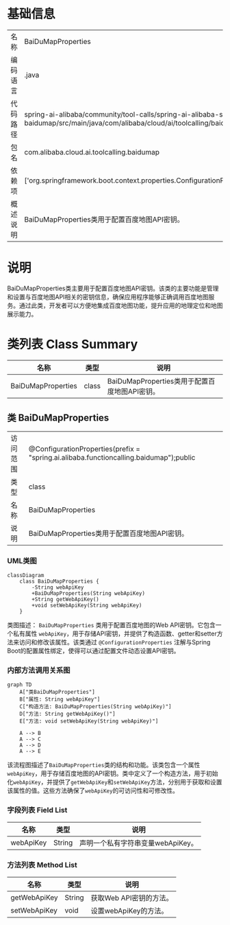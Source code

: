 # 基础信息

|      |      |
|------|------|
| 名称 | BaiDuMapProperties |
| 编码语言 | .java |
| 代码路径 | spring-ai-alibaba/community/tool-calls/spring-ai-alibaba-starter-tool-calling-baidumap/src/main/java/com/alibaba/cloud/ai/toolcalling/baidumap/BaiDuMapProperties.java |
| 包名 | com.alibaba.cloud.ai.toolcalling.baidumap |
| 依赖项 | ['org.springframework.boot.context.properties.ConfigurationProperties'] |
| 概述说明 | BaiDuMapProperties类用于配置百度地图API密钥。 |

# 说明

BaiDuMapProperties类主要用于配置百度地图API密钥。该类的主要功能是管理和设置与百度地图API相关的密钥信息，确保应用程序能够正确调用百度地图服务。通过此类，开发者可以方便地集成百度地图功能，提升应用的地理定位和地图展示能力。

# 类列表 Class Summary

| 名称   | 类型  | 说明 |
|-------|------|-------------|
| BaiDuMapProperties | class | BaiDuMapProperties类用于配置百度地图API密钥。 |



## 类 BaiDuMapProperties

|      |      |
|------|------|
| 访问范围 | @ConfigurationProperties(prefix = "spring.ai.alibaba.functioncalling.baidumap");public |
| 类型 | class |
| 名称 | BaiDuMapProperties |
| 说明 | BaiDuMapProperties类用于配置百度地图API密钥。 |


### UML类图

```mermaid
classDiagram
    class BaiDuMapProperties {
        -String webApiKey
        +BaiDuMapProperties(String webApiKey)
        +String getWebApiKey()
        +void setWebApiKey(String webApiKey)
    }
```

类图描述：
`BaiDuMapProperties` 类用于配置百度地图的Web API密钥。它包含一个私有属性 `webApiKey`，用于存储API密钥，并提供了构造函数、getter和setter方法来访问和修改该属性。该类通过 `@ConfigurationProperties` 注解与Spring Boot的配置属性绑定，使得可以通过配置文件动态设置API密钥。


### 内部方法调用关系图

```mermaid
graph TD
    A["类BaiDuMapProperties"]
    B["属性: String webApiKey"]
    C["构造方法: BaiDuMapProperties(String webApiKey)"]
    D["方法: String getWebApiKey()"]
    E["方法: void setWebApiKey(String webApiKey)"]

    A --> B
    A --> C
    A --> D
    A --> E
```

该流程图描述了`BaiDuMapProperties`类的结构和功能。该类包含一个属性`webApiKey`，用于存储百度地图的API密钥。类中定义了一个构造方法，用于初始化`webApiKey`，并提供了`getWebApiKey`和`setWebApiKey`方法，分别用于获取和设置该属性的值。这些方法确保了`webApiKey`的可访问性和可修改性。

### 字段列表 Field List

| 名称  | 类型  | 说明 |
|-------|-------|------|
| webApiKey | String | 声明一个私有字符串变量webApiKey。 |

### 方法列表 Method List

| 名称  | 类型  | 说明 |
|-------|-------|------|
| getWebApiKey | String | 获取Web API密钥的方法。 |
| setWebApiKey | void | 设置webApiKey的方法。 |




